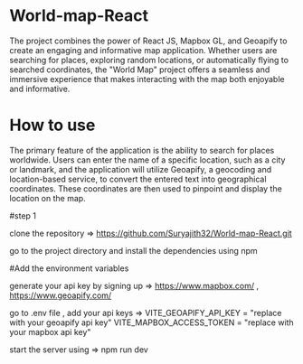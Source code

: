 # World-map-React
The project combines the power of React JS, Mapbox GL, and Geoapify to create an engaging and informative map application. Whether users are searching for places, exploring random locations, or automatically flying to searched coordinates, the "World Map" project offers a seamless and immersive experience that makes interacting with the map both enjoyable and informative.

# How to use
The primary feature of the application is the ability to search for places worldwide. Users can enter the name of a specific location, such as a city or landmark, and the application will utilize Geoapify, a geocoding and location-based service, to convert the entered text into geographical coordinates. These coordinates are then used to pinpoint and display the location on the map.

#step 1 

clone the repository => https://github.com/Suryajith32/World-map-React.git

go to the project directory and install the dependencies using npm

#Add the environment variables

generate your api key by signing up  => https://www.mapbox.com/  ,  https://www.geoapify.com/

go to .env file , add your api keys  => VITE_GEOAPIFY_API_KEY = "replace with your geoapify api key"
                                        VITE_MAPBOX_ACCESS_TOKEN = "replace with your mapbox api key"

start the server using  => npm run dev
